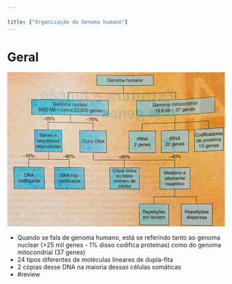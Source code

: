 ```yaml
---

title: ["Organização do Genoma humano"]
---
```

# Geral
![Pasted image 20210407175540.png](Pasted%20image%2020210407175540.png)
+ Quando se fala de genoma humano, está se referindo tanto ao genoma nuclear (>25 mil genes - 1% disso codifica proteínas) como do genoma mitocondrial (37 genes)
+ 24 tipos diferentes de moléculas lineares de dupla-fita
+ 2 cópias desse DNA na maioria dessas células somáticas
+ #review 

